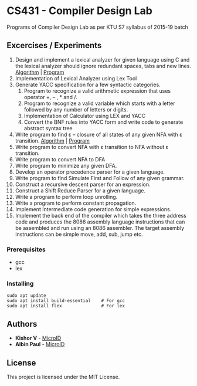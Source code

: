 # CS431 - Compiler Design Lab

Programs of Compiler Design Lab as per KTU S7 syllabus of 2015-19 batch

## Excercises / Experiments

1. Design and implement a lexical analyzer for given language using C and the lexical
analyzer should ignore redundant spaces, tabs and new lines. [Algorithm](Algorithms/exp1.txt) | [Program](exp1.c)
2. Implementation of Lexical Analyzer using Lex Tool
3. Generate YACC specification for a few syntactic categories.
	1. Program to recognize a valid arithmetic expression that uses operator +, – , * and /.
	2. Program to recognize a valid variable which starts with a letter followed by any number of letters or digits.
	3. Implementation of Calculator using LEX and YACC
	4. Convert the BNF rules into YACC form and write code to generate abstract syntax tree
4. Write program to find ε – closure of all states of any given NFA with ε transition. [Algorithm](Algorithms/exp4.txt) | [Program](exp4.c)
5. Write program to convert NFA with ε transition to NFA without ε transition.
6. Write program to convert NFA to DFA
7. Write program to minimize any given DFA.
8. Develop an operator precedence parser for a given language.
9. Write program to find Simulate First and Follow of any given grammar.
10. Construct a recursive descent parser for an expression.
11. Construct a Shift Reduce Parser for a given language.
12. Write a program to perform loop unrolling.
13. Write a program to perform constant propagation.
14. Implement Intermediate code generation for simple expressions.
15. Implement the back end of the compiler which takes the three address code and
produces the 8086 assembly language instructions that can be assembled and run
using an 8086 assembler. The target assembly instructions can be simple move, add,
sub, jump etc.

### Prerequisites

* gcc
* lex

### Installing

```
sudo apt update
sudo apt install build-essential    # For gcc
sudo apt install flex               # For lex
```

## Authors

* **Kishor V** - [MicroID](https://krv.microid.in/)
* **Albin Paul** - [MicroID](https://appu.microid.in/)

## License

This project is licensed under the MIT License.

